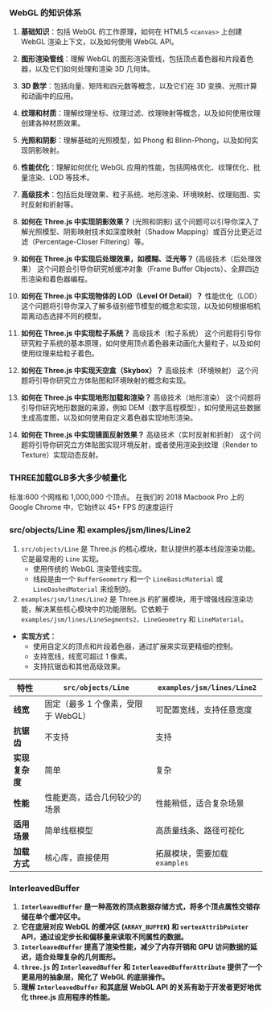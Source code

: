 
### WebGL 的知识体系
1. **基础知识**：包括 WebGL 的工作原理，如何在 HTML5 `<canvas>` 上创建 WebGL 渲染上下文，以及如何使用 WebGL API。
2. **图形渲染管线**：理解 WebGL 的图形渲染管线，包括顶点着色器和片段着色器，以及它们如何处理和渲染 3D 几何体。
3. **3D 数学**：包括向量、矩阵和四元数等概念，以及它们在 3D 变换、光照计算和动画中的应用。
4. **纹理和材质**：理解纹理坐标、纹理过滤、纹理映射等概念，以及如何使用纹理创建各种材质效果。
5. **光照和阴影**：理解基础的光照模型，如 Phong 和 Blinn-Phong，以及如何实现阴影映射。
6. **性能优化**：理解如何优化 WebGL 应用的性能，包括网格优化、纹理优化、批量渲染、LOD 等技术。
7. **高级技术**：包括后处理效果、粒子系统、地形渲染、环境映射、纹理贴图、实时反射和折射等。

1. **如何在 Three.js 中实现阴影效果？**  (光照和阴影)
   这个问题可以引导你深入了解光照模型、阴影映射技术如深度映射（Shadow Mapping）或百分比更近过滤（Percentage-Closer Filtering）等。
2. **如何在 Three.js 中实现后处理效果，如模糊、泛光等？**  (高级技术（后处理效果）
   这个问题会引导你研究帧缓冲对象（Frame Buffer Objects）、全屏四边形渲染和着色器编程。
3. **如何在 Three.js 中实现物体的 LOD（Level Of Detail）？**  性能优化（LOD）
   这个问题将引导你深入了解多级别细节模型的概念和实现，以及如何根据相机距离动态选择不同的模型。
4. **如何在 Three.js 中实现粒子系统？**  高级技术（粒子系统）
   这个问题将引导你研究粒子系统的基本原理，如何使用顶点着色器来动画化大量粒子，以及如何使用纹理来给粒子着色。
5. **如何在 Three.js 中实现天空盒（Skybox）？**  高级技术（环境映射）
   这个问题将引导你研究立方体贴图和环境映射的概念和实现。
6. **如何在 Three.js 中实现地形加载和渲染？**  高级技术（地形渲染）
   这个问题将引导你研究地形数据的来源，例如 DEM（数字高程模型），如何使用这些数据生成高度图，以及如何使用自定义着色器实现地形渲染。
7. **如何在 Three.js 中实现镜面反射效果？**  高级技术（实时反射和折射）
   这个问题将引导你研究立方体贴图实现环境反射，或者使用渲染到纹理（Render to Texture）实现动态反射。

### THREE加载GLB多大多少帧量化
标准:600 个网格和 1,000,000 个顶点。 在我们的 2018 Macbook Pro 上的 Google Chrome 中，它始终以 45+ FPS 的速度运行

### src/objects/Line 和 examples/jsm/lines/Line2
1. `src/objects/Line` 是 Three.js 的核心模块，默认提供的基本线段渲染功能。它是最常用的 `Line` 实现。
	  - 使用传统的 WebGL 渲染管线实现。
	  - 线段是由一个 `BufferGeometry` 和一个 `LineBasicMaterial` 或 `LineDashedMaterial` 来绘制的。
2. `examples/jsm/lines/Line2` 是 Three.js 的扩展模块，用于增强线段渲染功能，解决某些核心模块中的功能限制。它依赖于 `examples/jsm/lines/LineSegments2`、`LineGeometry` 和 `LineMaterial`。
- **实现方式：**
  - 使用自定义的顶点和片段着色器，通过扩展来实现更精细的控制。
  - 支持宽线，线宽可超过 1 像素。
  - 支持抗锯齿和其他高级效果。

| 特性                 | `src/objects/Line`                  | `examples/jsm/lines/Line2`        |
|----------------------|-------------------------------------|-----------------------------------|
| **线宽**            | 固定（最多 1 个像素，受限于 WebGL） | 可配置宽线，支持任意宽度         |
| **抗锯齿**          | 不支持                              | 支持                              |
| **实现复杂度**      | 简单                               | 复杂                              |
| **性能**            | 性能更高，适合几何较少的场景         | 性能稍低，适合复杂场景            |
| **适用场景**        | 简单线框模型                        | 高质量线条、路径可视化            |
| **加载方式**        | 核心库，直接使用                    | 拓展模块，需要加载 `examples`    |
### InterleavedBuffer

1. **`InterleavedBuffer` 是一种高效的顶点数据存储方式，将多个顶点属性交错存储在单个缓冲区中。**
2. **它在底层对应 WebGL 的缓冲区 (`ARRAY_BUFFER`) 和 `vertexAttribPointer` API，通过设定步长和偏移量来读取不同属性的数据。**
3. **`InterleavedBuffer` 提高了渲染性能，减少了内存开销和 GPU 访问数据的延迟，适合处理复杂的几何图形。**
4. **`three.js` 的 `InterleavedBuffer` 和 `InterleavedBufferAttribute` 提供了一个更易用的抽象层，简化了 WebGL 的底层操作。**
5. **理解 `InterleavedBuffer` 和其底层 WebGL API 的关系有助于开发者更好地优化 three.js 应用程序的性能。**
